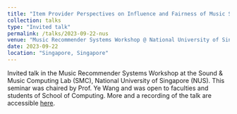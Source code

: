 ```yaml
---
title: "Item Provider Perspectives on Influence and Fairness of Music Streaming Platforms"
collection: talks
type: "Invited talk"
permalink: /talks/2023-09-22-nus
venue: "Music Recommender Systems Workshop @ National University of Singapore"
date: 2023-09-22
location: "Singapore, Singapore"
---
```


Invited talk in the Music Recommender Systems Workshop at the Sound & Music Computing Lab (SMC), National University of Singapore (NUS).
This seminar was chaired by Prof. Ye Wang and was open to faculties and students of School of Computing.
More and a recording of the talk are accessible [here](https://smcnus.comp.nus.edu.sg/music_recommender_system_workshop_2023).
